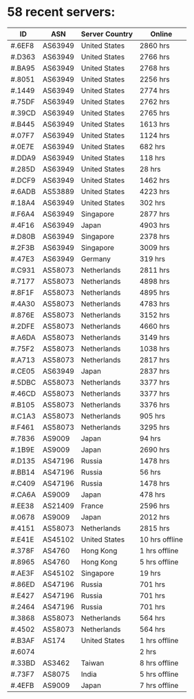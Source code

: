 # 58 recent servers:

| ID | ASN | Server Country | Online |
| ------ | ------ | ------ | ------ |
| #.6EF8 | AS63949 | United States | 2860 hrs |
| #.D363 | AS63949 | United States | 2766 hrs |
| #.BA95 | AS63949 | United States | 2768 hrs |
| #.8051 | AS63949 | United States | 2256 hrs |
| #.1449 | AS63949 | United States | 2774 hrs |
| #.75DF | AS63949 | United States | 2762 hrs |
| #.39CD | AS63949 | United States | 2765 hrs |
| #.B445 | AS63949 | United States | 1613 hrs |
| #.07F7 | AS63949 | United States | 1124 hrs |
| #.0E7E | AS63949 | United States | 682 hrs |
| #.DDA9 | AS63949 | United States | 118 hrs |
| #.285D | AS63949 | United States | 28 hrs |
| #.DCF9 | AS63949 | United States | 1462 hrs |
| #.6ADB | AS53889 | United States | 4223 hrs |
| #.18A4 | AS63949 | United States | 302 hrs |
| #.F6A4 | AS63949 | Singapore | 2877 hrs |
| #.4F16 | AS63949 | Japan | 4903 hrs |
| #.D80B | AS63949 | Singapore | 2378 hrs |
| #.2F3B | AS63949 | Singapore | 3009 hrs |
| #.47E3 | AS63949 | Germany | 319 hrs |
| #.C931 | AS58073 | Netherlands | 2811 hrs |
| #.7177 | AS58073 | Netherlands | 4898 hrs |
| #.8F1F | AS58073 | Netherlands | 4895 hrs |
| #.4A30 | AS58073 | Netherlands | 4783 hrs |
| #.876E | AS58073 | Netherlands | 3152 hrs |
| #.2DFE | AS58073 | Netherlands | 4660 hrs |
| #.A6DA | AS58073 | Netherlands | 3149 hrs |
| #.75F2 | AS58073 | Netherlands | 1038 hrs |
| #.A713 | AS58073 | Netherlands | 2817 hrs |
| #.CE05 | AS63949 | Japan | 2837 hrs |
| #.5DBC | AS58073 | Netherlands | 3377 hrs |
| #.46CD | AS58073 | Netherlands | 3377 hrs |
| #.B105 | AS58073 | Netherlands | 3376 hrs |
| #.C1A3 | AS58073 | Netherlands | 905 hrs |
| #.F461 | AS58073 | Netherlands | 3295 hrs |
| #.7836 | AS9009 | Japan | 94 hrs |
| #.1B9E | AS9009 | Japan | 2690 hrs |
| #.D135 | AS47196 | Russia | 1478 hrs |
| #.BB14 | AS47196 | Russia | 56 hrs |
| #.C409 | AS47196 | Russia | 1478 hrs |
| #.CA6A | AS9009 | Japan | 478 hrs |
| #.EE38 | AS21409 | France | 2596 hrs |
| #.0678 | AS9009 | Japan | 2012 hrs |
| #.4151 | AS58073 | Netherlands | 2815 hrs |
| #.E41E | AS45102 | United States | 10 hrs offline |
| #.378F | AS4760 | Hong Kong | 1 hrs offline |
| #.8965 | AS4760 | Hong Kong | 5 hrs offline |
| #.AE3F | AS45102 | Singapore | 19 hrs |
| #.86ED | AS47196 | Russia | 701 hrs |
| #.E427 | AS47196 | Russia | 701 hrs |
| #.2464 | AS47196 | Russia | 701 hrs |
| #.3868 | AS58073 | Netherlands | 564 hrs |
| #.4502 | AS58073 | Netherlands | 564 hrs |
| #.B3AF | AS174 | United States | 1 hrs offline |
| #.6074 |  |  | 2 hrs |
| #.33BD | AS3462 | Taiwan | 8 hrs offline |
| #.73F7 | AS8075 | India | 5 hrs offline |
| #.4EFB | AS9009 | Japan | 7 hrs offline |

